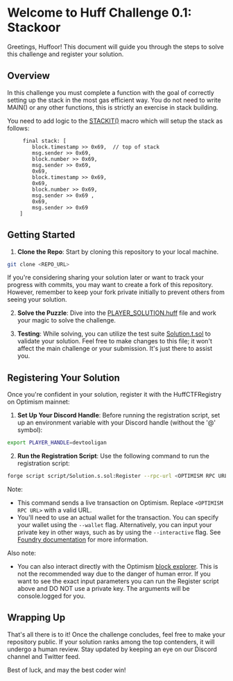 # Welcome to Huff Challenge 0.1: Stackoor

Greetings, Huffoor! This document will guide you through the steps to solve this challenge and register your solution.

## Overview

In this challenge you must complete a function with the goal of correctly setting up the stack in the most gas efficient way. You do not need to write MAIN() or any other functions, this is strictly an exercise in stack building.

You need to add logic to the [STACKIT()](https://github.com/devtooligan/huffathon-2023-challenge-0-1/blob/main/src/PLAYER_SOLUTION.huff#L3-L23) macro which will setup the stack as follows: 

```
     final stack: [
        block.timestamp >> 0x69,  // top of stack
        msg.sender >> 0x69,
        block.number >> 0x69,
        msg.sender >> 0x69,
        0x69,
        block.timestamp >> 0x69,
        0x69,
        block.number >> 0x69,
        msg.sender >> 0x69 ,
        0x69,
        msg.sender >> 0x69
    ]
```

## Getting Started

1. **Clone the Repo**: Start by cloning this repository to your local machine.

```bash
git clone <REPO_URL>
```

If you're considering sharing your solution later or want to track your progress with commits, you may want to create a fork of this repository. However, remember to keep your fork private initially to prevent others from seeing your solution.

2. **Solve the Puzzle**: Dive into the [PLAYER_SOLUTION.huff](src/PLAYER_SOLUTION.huff) file and work your magic to solve the challenge.

3. **Testing**: While solving, you can utilize the test suite [Solution.t.sol](test/Solution.t.sol) to validate your solution. Feel free to make changes to this file; it won't affect the main challenge or your submission. It's just there to assist you.

## Registering Your Solution

Once you're confident in your solution, register it with the HuffCTFRegistry on Optimism mainnet:

1. **Set Up Your Discord Handle**: Before running the registration script, set up an environment variable with your Discord handle (without the '@' symbol):

```bash
export PLAYER_HANDLE=devtooligan
```

2. **Run the Registration Script**: Use the following command to run the registration script:

```bash
forge script script/Solution.s.sol:Register --rpc-url <OPTIMISM RPC URL> --broadcast -vvvv
```

Note:
- This command sends a live transaction on Optimism. Replace `<OPTIMISM RPC URL>` with a valid URL.
- You'll need to use an actual wallet for the transaction. You can specify your wallet using the `--wallet` flag. Alternatively, you can input your private key in other ways, such as by using the `--interactive` flag. See [Foundry documentation](https://book.getfoundry.sh/) for more information.


Also note:
- You can also interact directly with the Optimism [block explorer](https://optimistic.etherscan.io/address/0xf6aE79c0674df852104D214E16AC9c065DAE5896#writeContract). This is not the recommended way due to the danger of human error. If you want to see the exact input parameters you can run the Register script above and DO NOT use a private key.  The arguments will be console.logged for you.

## Wrapping Up

That's all there is to it! Once the challenge concludes, feel free to make your repository public. If your solution ranks among the top contenders, it will undergo a human review. Stay updated by keeping an eye on our Discord channel and Twitter feed.

Best of luck, and may the best coder win!
